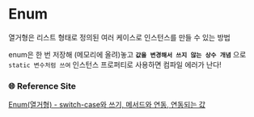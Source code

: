 # Enum
열거형은 리스트 형태로 정의된 여러 케이스로 인스턴스를 만들 수 있는 방법   

enum은 한 번 저장해 (메모리에 올려)놓고 **`값을 변경해서 쓰지 않는 상수 개념`** 으로   
`static 변수처럼 쓰여` 인스턴스 프로퍼티로 사용하면 컴파일 에러가 난다!   

### 🌐 Reference Site
[Enum(열거형) - switch-case와 쓰기, 메서드와 연동, 연동되는 값](https://jinios.github.io/swift/2017/11/22/enum/)   
